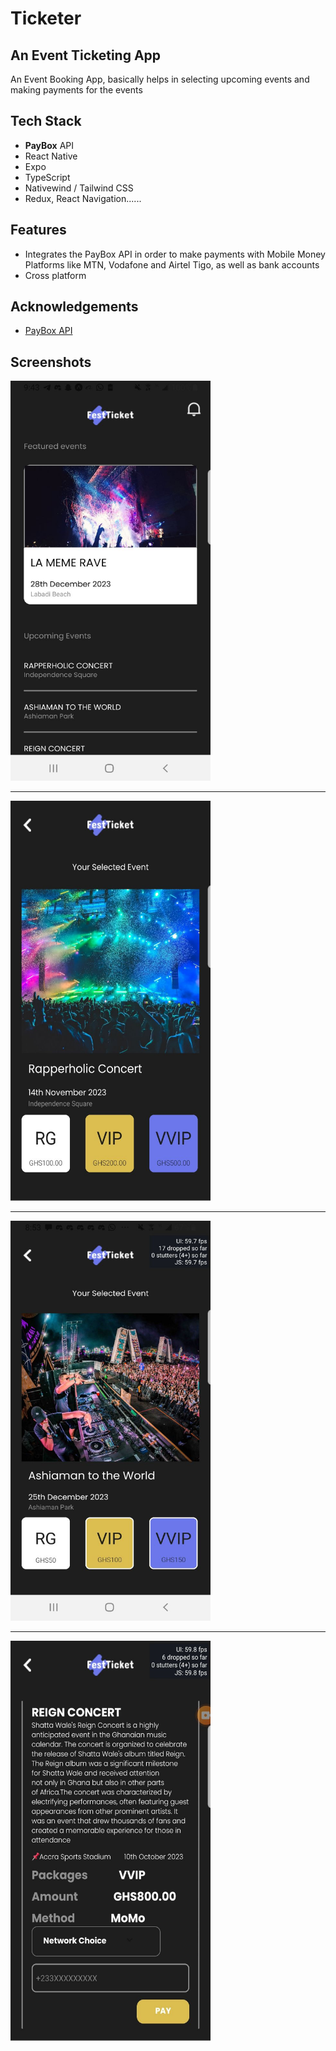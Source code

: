 # Ticketer

## An Event Ticketing App 

An Event Booking App, basically helps in selecting upcoming events and making payments for the events





## Tech Stack

- **PayBox** API
- React Native 
- Expo
- TypeScript
- Nativewind / Tailwind CSS
- Redux, React Navigation......






## Features

- Integrates the PayBox API in order to make payments with Mobile Money Platforms like MTN, Vodafone and Airtel Tigo, as well as bank accounts
- Cross platform




## Acknowledgements

 - [PayBox API](https://documenter.getpostman.com/view/24064276/2s8YsnYwRA)
 

## Screenshots 
<img src="https://github.com/JosephAwuku33/Ticketer/blob/master/assets/screenshots/pic1.jpg" width="320" height="640"/>
<hr>
<img src="https://github.com/JosephAwuku33/Ticketer/blob/master/assets/screenshots/pic2.jpg" width="320" height="640"/>
<hr>
<img src="https://github.com/JosephAwuku33/Ticketer/blob/master/assets/screenshots/pic3.jpg" width="320" height="640"/>
<hr>
<img src="https://github.com/JosephAwuku33/Ticketer/blob/master/assets/screenshots/pic4.jpg" width="320" height="640"/>

##
